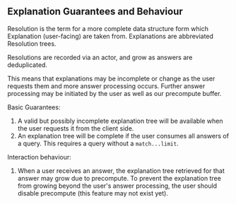 

## Explanation Guarantees and Behaviour

Resolution is the term for a more complete data structure form which Explanation (user-facing) are taken from. Explanations
are abbreviated Resolution trees.

Resolutions are recorded via an actor, and grow as answers are deduplicated.
 
This means that explanations may be incomplete or change as the user requests them and more answer processing occurs.
Further answer processing may be initiated by the user as well as our precompute buffer.


Basic Guarantees:
1. A valid but possibly incomplete explanation tree will be available when the user requests it from the client side.
2. An explanation tree will be complete if the user consumes all answers of a query. This requires a query without a `match...limit`.

Interaction behaviour:
1. When a user receives an answer, the explanation tree retrieved for that answer may grow due to precompute. To prevent
 the explanation tree from growing beyond the user's answer processing, the user should disable precompute (this feature
 may not exist yet).
